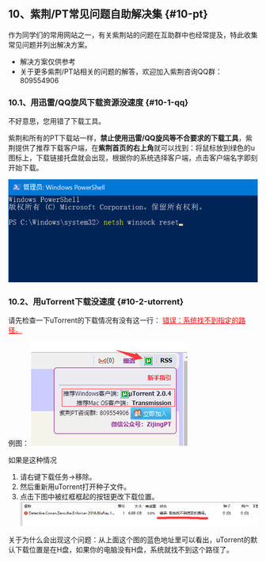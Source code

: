 ## 10、紫荆/PT常见问题自助解决集 {#10-pt}

作为同学们的常用网站之一，有关紫荆站的问题在互助群中也经常提及，特此收集常见问题并列出解决方案。

*   解决方案仅供参考
*   关于更多紫荆/PT站相关的问题的解答，欢迎加入紫荆咨询QQ群：809554906

### 10.1、用迅雷/QQ旋风下载资源没速度 {#10-1-qq}

不好意思，您用错了下载工具。

紫荆和所有的PT下载站一样，**禁止使用迅雷/QQ旋风等不合要求的下载工具**，紫荆提供了推荐下载客户端，在**紫荆首页的右上角**就可以找到：将鼠标放到绿色的u图标上，下载链接托盘就会出现，根据你的系统选择客户端，点击客户端名字即刻开始下载。

![zijing](../media/image4.png)

### 10.2、用uTorrent下载没速度 {#10-2-utorrent}

请先检查一下uTorrent的下载情况有没有这一行： <font color=red><u>错误：系统找不到指定的路径。</u></font>

例图：
![uterror](../media/image5.png)

如果是这种情况

1.  请右键下载任务->移除。
2.  然后重新用uTorrent打开种子文件。
3.  点击下图中被红框框起的按钮更改下载位置。
    ![ut](../media/image6.png)

关于为什么会出现这个问题：从上面这个图的蓝色地址里可以看出，uTorrent的默认下载位置是在H盘，如果你的电脑没有H盘，系统就找不到这个路径了。
